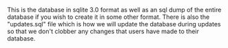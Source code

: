 This is the database in sqlite 3.0 format as well as an sql dump of the entire database if you wish to create it in some other format.  There is also the "updates.sql" file which is how we will update the database during updates so that we don't clobber any changes that users have made to their database.
